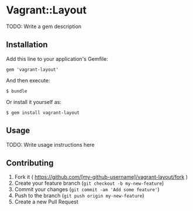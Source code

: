 # Vagrant::Layout

TODO: Write a gem description

## Installation

Add this line to your application's Gemfile:

    gem 'vagrant-layout'

And then execute:

    $ bundle

Or install it yourself as:

    $ gem install vagrant-layout

## Usage

TODO: Write usage instructions here

## Contributing

1. Fork it ( https://github.com/[my-github-username]/vagrant-layout/fork )
2. Create your feature branch (`git checkout -b my-new-feature`)
3. Commit your changes (`git commit -am 'Add some feature'`)
4. Push to the branch (`git push origin my-new-feature`)
5. Create a new Pull Request
